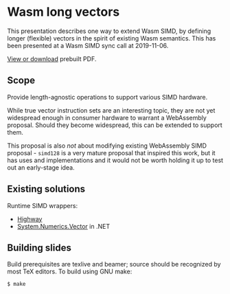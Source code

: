 Wasm long vectors
=================

This presentation describes one way to extend Wasm SIMD, by defining longer (flexible) vectors in the spirit of existing Wasm semantics. This has been presented at a Wasm SIMD sync call at 2019-11-06.

[View or download][p] prebuilt PDF.

## Scope

Provide length-agnostic operations to support various SIMD hardware.

While true vector instruction sets are an interesting topic, they are not yet widespread enough in consumer hardware to warrant a WebAssembly proposal. Should they become widespread, this can be extended to support them.

This proposal is also _not_ about modifying existing WebAssembly SIMD proposal - `simd128` is a very mature proposal that inspired this work, but it has uses and implementations and it would not be worth holding it up to test out an early-stage idea.

## Existing solutions

Runtime SIMD wrappers:

- [Highway][h]
- [System.Numerics.Vector][v] in .NET

## Building slides

Build prerequisites are texlive and beamer; source should be recognized by most TeX editors. To build using GNU make:

```
$ make
```

[v]: https://docs.microsoft.com/en-us/dotnet/api/system.numerics.vector
[p]: https://penzn.github.io/wasm-long-vectors/
[h]: https://github.com/google/highway
